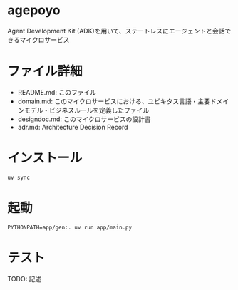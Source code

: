 # agepoyo

Agent Development Kit (ADK)を用いて、ステートレスにエージェントと会話できるマイクロサービス

# ファイル詳細

- README.md: このファイル
- domain.md: このマイクロサービスにおける、ユビキタス言語・主要ドメインモデル・ビジネスルールを定義したファイル
- designdoc.md: このマイクロサービスの設計書
- adr.md: Architecture Decision Record

# インストール

```shell
uv sync
```

# 起動

```shell
PYTHONPATH=app/gen:. uv run app/main.py
```

# テスト

TODO: 記述
